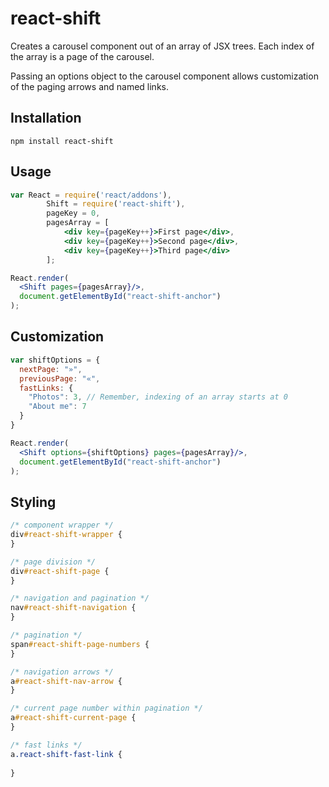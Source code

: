 # react-shift
Creates a carousel component out of an array of JSX trees. Each index of the array is a page of the carousel.

Passing an options object to the carousel component allows customization of the paging arrows and named links.

## Installation
```
npm install react-shift
```

## Usage
```jsx
var React = require('react/addons'),
		Shift = require('react-shift'),
		pageKey = 0,
		pagesArray = [
			<div key={pageKey++}>First page</div>,
			<div key={pageKey++}>Second page</div>,
			<div key={pageKey++}>Third page</div>
		];

React.render(
  <Shift pages={pagesArray}/>,
  document.getElementById("react-shift-anchor")
);
```

## Customization
```jsx
var shiftOptions = {
  nextPage: "»",
  previousPage: "«",
  fastLinks: {
    "Photos": 3, // Remember, indexing of an array starts at 0
    "About me": 7
  }
}

React.render(
  <Shift options={shiftOptions} pages={pagesArray}/>,
  document.getElementById("react-shift-anchor")
);
```

## Styling
```css
/* component wrapper */
div#react-shift-wrapper {	
}

/* page division */
div#react-shift-page {
}

/* navigation and pagination */
nav#react-shift-navigation {
}

/* pagination */
span#react-shift-page-numbers {
}

/* navigation arrows */
a#react-shift-nav-arrow {
}

/* current page number within pagination */
a#react-shift-current-page {
}

/* fast links */
a.react-shift-fast-link {
	
}
```